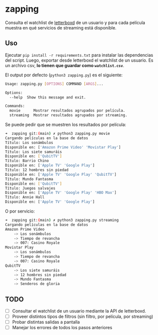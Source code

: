 # zapping

Consulta el watchlist de [letterboxd](https://www.letterboxd.com) de un usuario y para cada película muestra en qué servicios de streaming está disponible.

## Uso

Ejecutar `pip install -r requirements.txt` para instalar las dependencias del script. Luego, exportar desde letterboxd el watchlist de un usuario. Es un archivo csv, **lo tienen que guardar como `watchlist.csv`**.

El output por defecto (`python3 zapping.py`) es el siguiente:

```bash
Usage: zapping.py [OPTIONS] COMMAND [ARGS]...

Options:
  --help  Show this message and exit.

Commands:
  movie      Mostrar resultados agrupados por película.
  streaming  Mostrar resultados agrupados por streaming.
```

Se puede pedir que se muestren los resultados por película:

```bash
➜  zapping git:(main) ✗ python3 zapping.py movie
Cargando películas en la base de datos
Título: Los sonámbulos
Disponible en: ['Amazon Prime Video' 'Movistar Play']
Título: Los siete samuráis
Disponible en: ['QubitTV']
Título: Barrio Chino
Disponible en: ['Apple TV' 'Google Play']
Título: 12 hombres sin piedad
Disponible en: ['Apple TV' 'Google Play' 'QubitTV']
Título: Mundo Fantasma
Disponible en: ['QubitTV']
Título: Juegos salvajes
Disponible en: ['Apple TV' 'Google Play' 'HBO Max']
Título: Annie Hall
Disponible en: ['Apple TV' 'Google Play']
```

O por servicio:
```bash
➜  zapping git:(main) ✗ python3 zapping.py streaming
Cargando películas en la base de datos
Amazon Prime Video
    -> Los sonámbulos
    -> Tiempo de revancha
    -> 007: Casino Royale
Movistar Play
    -> Los sonámbulos
    -> Tiempo de revancha
    -> 007: Casino Royale
QubitTV
    -> Los siete samuráis
    -> 12 hombres sin piedad
    -> Mundo Fantasma
    -> Senderos de gloria
```

## TODO
- [ ] Consultar el watchlist de un usuario mediante la API de letterboxd.
- [ ] Proveer distintos tipos de filtros (sin filtro, por película, por streaming)
- [ ] Probar distintas salidas a pantalla
- [ ] Manejar los errores de todos los pasos anteriores